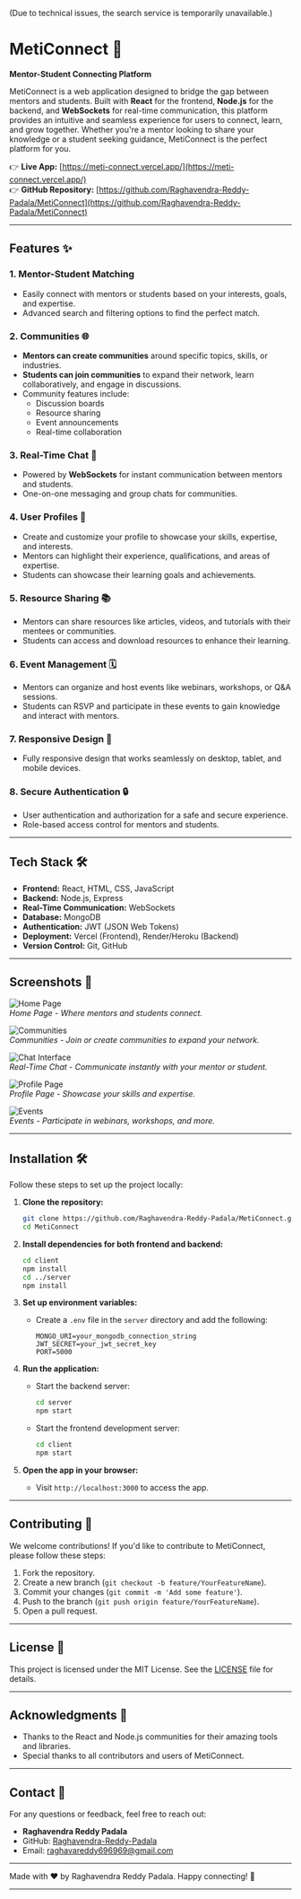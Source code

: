 (Due to technical issues, the search service is temporarily unavailable.)
# MetiConnect 🚀

**Mentor-Student Connecting Platform**

MetiConnect is a web application designed to bridge the gap between mentors and students. Built with **React** for the frontend, **Node.js** for the backend, and **WebSockets** for real-time communication, this platform provides an intuitive and seamless experience for users to connect, learn, and grow together. Whether you're a mentor looking to share your knowledge or a student seeking guidance, MetiConnect is the perfect platform for you.

👉 **Live App:** [https://meti-connect.vercel.app/](https://meti-connect.vercel.app/)  
👉 **GitHub Repository:** [https://github.com/Raghavendra-Reddy-Padala/MetiConnect](https://github.com/Raghavendra-Reddy-Padala/MetiConnect)

---

## Features ✨

### 1. **Mentor-Student Matching**
   - Easily connect with mentors or students based on your interests, goals, and expertise.
   - Advanced search and filtering options to find the perfect match.

### 2. **Communities 🌐**
   - **Mentors can create communities** around specific topics, skills, or industries.
   - **Students can join communities** to expand their network, learn collaboratively, and engage in discussions.
   - Community features include:
     - Discussion boards
     - Resource sharing
     - Event announcements
     - Real-time collaboration

### 3. **Real-Time Chat 💬**
   - Powered by **WebSockets** for instant communication between mentors and students.
   - One-on-one messaging and group chats for communities.

### 4. **User Profiles 👤**
   - Create and customize your profile to showcase your skills, expertise, and interests.
   - Mentors can highlight their experience, qualifications, and areas of expertise.
   - Students can showcase their learning goals and achievements.

### 5. **Resource Sharing 📚**
   - Mentors can share resources like articles, videos, and tutorials with their mentees or communities.
   - Students can access and download resources to enhance their learning.

### 6. **Event Management 🗓️**
   - Mentors can organize and host events like webinars, workshops, or Q&A sessions.
   - Students can RSVP and participate in these events to gain knowledge and interact with mentors.

### 7. **Responsive Design 📱**
   - Fully responsive design that works seamlessly on desktop, tablet, and mobile devices.

### 8. **Secure Authentication 🔒**
   - User authentication and authorization for a safe and secure experience.
   - Role-based access control for mentors and students.

---

## Tech Stack 🛠️

- **Frontend:** React, HTML, CSS, JavaScript
- **Backend:** Node.js, Express
- **Real-Time Communication:** WebSockets
- **Database:** MongoDB
- **Authentication:** JWT (JSON Web Tokens)
- **Deployment:** Vercel (Frontend), Render/Heroku (Backend)
- **Version Control:** Git, GitHub

---

## Screenshots 📸

![Home Page](https://via.placeholder.com/800x400.png?text=Home+Page)  
*Home Page - Where mentors and students connect.*

![Communities](https://via.placeholder.com/800x400.png?text=Communities)  
*Communities - Join or create communities to expand your network.*

![Chat Interface](https://via.placeholder.com/800x400.png?text=Chat+Interface)  
*Real-Time Chat - Communicate instantly with your mentor or student.*

![Profile Page](https://via.placeholder.com/800x400.png?text=Profile+Page)  
*Profile Page - Showcase your skills and expertise.*

![Events](https://via.placeholder.com/800x400.png?text=Events)  
*Events - Participate in webinars, workshops, and more.*

---

## Installation 🛠️

Follow these steps to set up the project locally:

1. **Clone the repository:**
   ```bash
   git clone https://github.com/Raghavendra-Reddy-Padala/MetiConnect.git
   cd MetiConnect
   ```

2. **Install dependencies for both frontend and backend:**
   ```bash
   cd client
   npm install
   cd ../server
   npm install
   ```

3. **Set up environment variables:**
   - Create a `.env` file in the `server` directory and add the following:
     ```env
     MONGO_URI=your_mongodb_connection_string
     JWT_SECRET=your_jwt_secret_key
     PORT=5000
     ```

4. **Run the application:**
   - Start the backend server:
     ```bash
     cd server
     npm start
     ```
   - Start the frontend development server:
     ```bash
     cd client
     npm start
     ```

5. **Open the app in your browser:**
   - Visit `http://localhost:3000` to access the app.

---

## Contributing 🤝

We welcome contributions! If you'd like to contribute to MetiConnect, please follow these steps:

1. Fork the repository.
2. Create a new branch (`git checkout -b feature/YourFeatureName`).
3. Commit your changes (`git commit -m 'Add some feature'`).
4. Push to the branch (`git push origin feature/YourFeatureName`).
5. Open a pull request.

---

## License 📄

This project is licensed under the MIT License. See the [LICENSE](LICENSE) file for details.

---

## Acknowledgments 🙏

- Thanks to the React and Node.js communities for their amazing tools and libraries.
- Special thanks to all contributors and users of MetiConnect.

---

## Contact 📧

For any questions or feedback, feel free to reach out:

- **Raghavendra Reddy Padala**  
- GitHub: [Raghavendra-Reddy-Padala](https://github.com/Raghavendra-Reddy-Padala)  
- Email:  raghavareddy696969@gmail.com

---

Made with ❤️ by Raghavendra Reddy Padala. Happy connecting! 🌟

---
